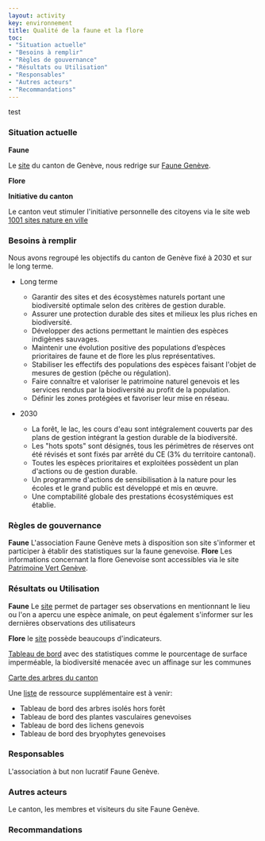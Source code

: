 ```yaml
---
layout: activity
key: environnement
title: Qualité de la faune et la flore
toc:
- "Situation actuelle"
- "Besoins à remplir"
- "Règles de gouvernance"
- "Résultats ou Utilisation"
- "Responsables"
- "Autres acteurs"
- "Recommandations"
---
```

test
### Situation actuelle
**Faune**

Le [site](https://www.ge.ch/transmettre-observation-nature/plateforme-suivi-faune-du-canton-geneve) du canton de Genève, nous redrige sur [Faune Genève](https://www.faunegeneve.ch/).

**Flore**



**Initiative du canton**

Le canton veut stimuler l'initiative personnelle des citoyens via le site web [1001 sites nature en ville](https://www.1001sitesnatureenville.ch/) 



### Besoins à remplir
Nous avons regroupé les objectifs du canton de Genève fixé à 2030 et sur le long terme.
* Long terme
    * Garantir des sites et des écosystèmes naturels portant une biodiversité optimale selon des critères de gestion durable.
    * Assurer une protection durable des sites et milieux les plus riches en biodiversité.
    * Développer des actions permettant le maintien des espèces indigènes sauvages.
    * Maintenir une évolution positive des populations d’espèces prioritaires de faune et de flore les plus représentatives.
    * Stabiliser les effectifs des populations des espèces faisant l'objet de mesures de gestion (pêche ou régulation).
    * Faire connaître et valoriser le patrimoine naturel genevois et les services rendus par la biodiversité au profit de la population.
    * Définir les zones protégées et favoriser leur mise en réseau.

* 2030
    * La forêt, le lac, les cours d'eau sont intégralement couverts par des plans de gestion intégrant la gestion durable de la biodiversité.
    * Les "hots spots" sont désignés, tous les périmètres de réserves ont été révisés et sont fixés par arrêté du CE (3% du territoire cantonal).
    * Toutes les espèces prioritaires et exploitées possèdent un plan d'actions ou de gestion durable.
    * Un programme d'actions de sensibilisation à la nature pour les écoles et le grand public est développé et mis en œuvre.
    * Une comptabilité globale des prestations écosystémiques est établie.


### Règles de gouvernance
**Faune**
L'association Faune Genève mets à disposition son site s'informer et participer à établir des statistiques sur la faune genevoise. 
**Flore**
Les informations concernant la flore Genevoise sont accessibles via le site [Patrimoine Vert Genève](https://www.patrimoine-vert-geneve.ch/).



### Résultats ou Utilisation
**Faune**
Le [site](https://www.faunegeneve.chwi) permet de partager ses observations en mentionnant le lieu ou l'on a apercu une espèce animale, on peut également s'informer sur les dernières observations des utilisateurs 

**Flore**
le [site](https://www.patrimoine-vert-geneve.ch/) possède beaucoups d'indicateurs.

[Tableau de bord](https://villege.maps.arcgis.com/apps/opsdashboard/index.html#/89a5ddd8a51c45348251c6db13383ae2) avec des statistiques comme le pourcentage de surface imperméable, la biodiversité menacée avec un affinage sur les communes

[Carte des arbres du canton](https://ge.ch/tericaconsultation/)

Une [liste](https://www.patrimoine-vert-geneve.ch/cartes-et-indicateurs) de ressource supplémentaire est à venir:
* Tableau de bord des arbres isolés hors forêt
* Tableau de bord des plantes vasculaires genevoises
* Tableau de bord des lichens genevois
* Tableau de bord des bryophytes genevoises

### Responsables
L'association à but non lucratif Faune Genève.

### Autres acteurs
Le canton, les membres et visiteurs du site Faune Genève.

### Recommandations

